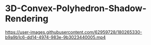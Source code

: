 # 3D-Convex-Polyhedron-Shadow-Rendering

https://user-images.githubusercontent.com/62959728/180265330-b9a9b1c6-dd14-4974-983e-9b3023440005.mp4

